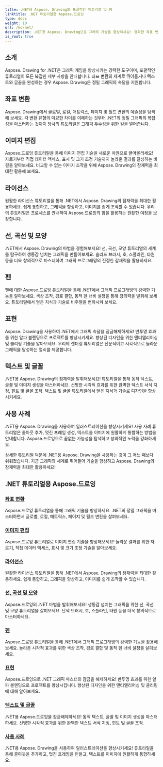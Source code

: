 ```yaml
---
title: .NET용 Aspose. Drawing의 포괄적인 튜토리얼 및 예
linktitle: .NET 튜토리얼용 Aspose.드로잉
type: docs
weight: 10
url: /ko/net/
description: .NET용 Aspose. Drawing으로 그래픽 기술을 향상하세요! 정확한 좌표 변환부터 동적 텍스트 및 글꼴에 이르기까지 당사의 튜토리얼은 그래픽의 잠재력을 최대한 활용합니다.
is_root: true
---
```


## 소개

Aspose. Drawing for .NET은 그래픽 게임을 향상시키는 강력한 도구이며, 포괄적인 튜토리얼이 모든 복잡한 세부 사항을 안내합니다. 좌표 변환의 세계로 뛰어들거나 텍스트와 글꼴을 완성하는 경우 Aspose. Drawing은 정밀 그래픽의 숙달을 지원합니다.

## 좌표 변환
Aspose. Drawing에서 글로벌, 로컬, 매트릭스, 페이지 및 월드 변환의 예술성을 탐색해 보세요. 각 변환 유형의 미묘한 차이를 이해하는 것부터 .NET의 정밀 그래픽의 복잡성을 마스터하는 것까지 당사의 튜토리얼은 그래픽 우수성을 위한 길을 열어줍니다.

## 이미지 편집
Aspose.드로잉 튜토리얼을 통해 이미지 편집 기술을 새로운 차원으로 끌어올리세요! 자르기부터 직접 데이터 액세스, 표시 및 크기 조정 기술까지 놀라운 결과를 달성하는 비결을 알아보세요. 비교할 수 없는 이미지 조작을 위해 Aspose. Drawing의 잠재력을 최대한 활용해 보세요.

## 라이선스
원활한 라이선스 튜토리얼을 통해 .NET에서 Aspose. Drawing의 잠재력을 최대한 활용하세요. 쉽게 통합하고, 그래픽을 향상하고, 이미지를 쉽게 조작할 수 있습니다. 우리의 튜토리얼은 프로세스를 안내하여 Aspose.드로잉의 힘을 활용하는 원활한 여정을 보장합니다.

## 선, 곡선 및 모양
.NET에서 Aspose. Drawing의 마법을 경험해보세요! 선, 곡선, 모양 튜토리얼의 세계를 탐구하여 생동감 넘치는 그래픽을 만들어보세요. 솔리드 브러시, 호, 스플라인, 타원 등을 더욱 창의적으로 마스터하여 그래픽 프로그래밍의 진정한 잠재력을 활용하세요.

## 펜
펜에 대한 Aspose.드로잉 튜토리얼을 통해 .NET에서 그래픽 프로그래밍의 강력한 기능을 알아보세요. 색상 조작, 경로 결합, 동적 펜 너비 설정을 통해 창의력을 발휘해 보세요. 튜토리얼에서 얻은 지식과 기술로 비주얼을 변화시켜 보세요.

## 표현
Aspose. Drawing을 사용하여 .NET에서 그래픽 숙달을 잠금해제하세요! 반투명 효과를 위한 알파 블렌딩으로 프로젝트를 향상시키세요. 향상된 디자인을 위한 앤티앨리어싱 및 클리핑 기술을 알아보세요. 우리의 렌더링 튜토리얼은 전문적이고 시각적으로 놀라운 그래픽을 달성하는 열쇠를 제공합니다.

## 텍스트 및 글꼴
.NET용 Aspose. Drawing의 잠재력을 발휘해보세요! 튜토리얼을 통해 동적 텍스트, 글꼴 및 이미지 생성을 마스터하세요. 선명한 시각적 효과를 위한 완벽한 텍스트 서식 지정, 힌트 및 글꼴 조작. 텍스트 및 글꼴 튜토리얼에서 얻은 지식과 기술로 디자인을 향상시키세요.

## 사용 사례
.NET용 Aspose. Drawing을 사용하여 일러스트레이션을 향상시키세요! 사용 사례 튜토리얼은 콜아웃 추가, 멋진 프레임 생성, 텍스트를 이미지에 원활하게 통합하는 방법을 안내합니다. Aspose.드로잉으로 끝없는 가능성을 탐색하고 창의적인 노력을 강화하세요.

상세한 튜토리얼 덕분에 .NET용 Aspose. Drawing을 사용하는 것이 그 어느 때보다 쉬워졌습니다. 지금 그래픽의 세계로 뛰어들어 기술을 향상하고 Aspose. Drawing의 잠재력을 최대한 활용하세요!

## .NET 튜토리얼용 Aspose.드로잉
### [좌표 변환](./coordinate-transformations/)
Aspose.드로잉 튜토리얼을 통해 그래픽 기술을 향상하세요. .NET의 정밀 그래픽을 마스터하면서 글로벌, 로컬, 매트릭스, 페이지 및 월드 변환을 살펴보세요.
### [이미지 편집](./image-editing/)
Aspose.드로잉 튜토리얼로 이미지 편집 기술을 향상해보세요! 놀라운 결과를 위한 자르기, 직접 데이터 액세스, 표시 및 크기 조정 기술을 알아보세요.
### [라이선스](./licensing/)
원활한 라이선스 튜토리얼을 통해 .NET에서 Aspose. Drawing의 잠재력을 최대한 활용하세요. 쉽게 통합하고, 그래픽을 향상하고, 이미지를 쉽게 조작할 수 있습니다.
### [선, 곡선 및 모양](./lines-curves-and-shapes/)
Aspose.드로잉의 .NET 마법을 발휘해보세요! 생동감 넘치는 그래픽을 위한 선, 곡선 및 모양 튜토리얼을 살펴보세요. 단색 브러시, 호, 스플라인, 타원 등을 더욱 창의적으로 마스터하세요.
### [펜](./pens/)
Aspose.드로잉 튜토리얼을 통해 .NET에서 그래픽 프로그래밍의 강력한 기능을 활용해 보세요. 놀라운 시각적 효과를 위한 색상 조작, 경로 결합 및 동적 펜 너비 설정을 살펴보세요.
### [표현](./rendering/)
Aspose.드로잉으로 .NET 그래픽 마스터의 잠금을 해제하세요! 반투명 효과를 위한 알파 블렌딩으로 프로젝트를 향상시킵니다. 향상된 디자인을 위한 앤티앨리어싱 및 클리핑에 대해 알아보세요.
### [텍스트 및 글꼴](./text-and-fonts/)
.NET용 Aspose.드로잉을 잠금해제하세요! 동적 텍스트, 글꼴 및 이미지 생성을 마스터하세요. 선명한 시각적 효과를 위한 완벽한 텍스트 서식 지정, 힌트 및 글꼴 조작.
### [사용 사례](./use-cases/)
.NET용 Aspose. Drawing을 사용하여 일러스트레이션을 향상시키세요! 튜토리얼을 통해 콜아웃을 추가하고, 멋진 프레임을 만들고, 텍스트를 이미지에 원활하게 통합하세요.